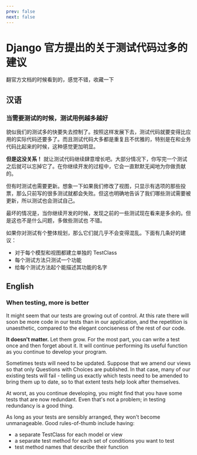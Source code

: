 ```yaml
---
prev: false
next: false
---
```

# Django 官方提出的关于测试代码过多的建议
翻官方文档的时候看到的，感觉不错，收藏一下
## 汉语
### 当需要测试的时候，测试用例越多越好

貌似我们的测试多的快要失去控制了。按照这样发展下去，测试代码就要变得比应用的实际代码还要多了。而且测试代码大多都是重复且不优雅的，特别是在和业务代码比起来的时候，这种感觉更加明显。

**但是这没关系！** 就让测试代码继续肆意增长吧。大部分情况下，你写完一个测试之后就可以忘掉它了。在你继续开发的过程中，它会一直默默无闻地为你做贡献的。

但有时测试也需要更新。想象一下如果我们修改了视图，只显示有选项的那些投票，那么只前写的很多测试就都会失败。但这也明确地告诉了我们哪些测试需要被更新，所以测试也会测试自己。

最坏的情况是，当你继续开发的时候，发现之前的一些测试现在看来是多余的。但是这也不是什么问题，多做些测试也 不错。

如果你对测试有个整体规划，那么它们就几乎不会变得混乱。下面有几条好的建议：

* 对于每个模型和视图都建立单独的 TestClass
* 每个测试方法只测试一个功能
* 给每个测试方法起个能描述其功能的名字
## English
### When testing, more is better

It might seem that our tests are growing out of control. At this rate there will soon be more code in our tests than in our application, and the repetition is unaesthetic, compared to the elegant conciseness of the rest of our code.

**It doesn't matter.** Let them grow. For the most part, you can write a test once and then forget about it. It will continue performing its useful function as you continue to develop your program.

Sometimes tests will need to be updated. Suppose that we amend our views so that only Questions with Choices are published. In that case, many of our existing tests will fail - telling us exactly which tests need to be amended to bring them up to date, so to that extent tests help look after themselves.

At worst, as you continue developing, you might find that you have some tests that are now redundant. Even that's not a problem; in testing redundancy is a good thing.

As long as your tests are sensibly arranged, they won't become unmanageable. Good rules-of-thumb include having:

* a separate TestClass for each model or view
* a separate test method for each set of conditions you want to test
* test method names that describe their function

